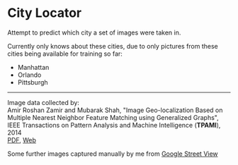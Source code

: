 City Locator
===

Attempt to predict which city a set of images were taken in.

Currently only knows about these cities, due to only pictures from these cities being available for training so far:  
* Manhattan
* Orlando
* Pittsburgh

-----

Image data collected by:  
Amir Roshan Zamir and Mubarak Shah, "Image Geo-localization Based on Multiple Nearest Neighbor Feature Matching using Generalized Graphs", IEEE Transactions on Pattern Analysis and Machine Intelligence (**TPAMI**), 2014  
[PDF](https://www.crcv.ucf.edu/papers/PAMI_Amir%20Zamir.pdf), [Web](https://www.crcv.ucf.edu/projects/GMCP_Geolocalization/)

Some further images captured manually by me from [Google Street View](maps.google.com)
